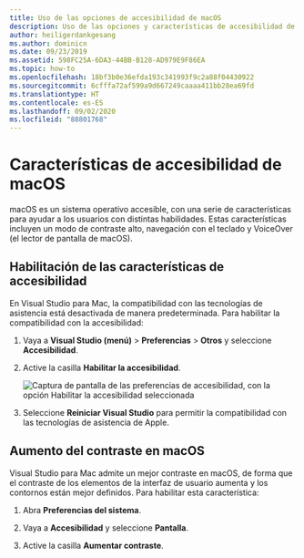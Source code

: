 ```yaml
---
title: Uso de las opciones de accesibilidad de macOS
description: Uso de las opciones y características de accesibilidad de macOS, como contraste alto, navegación con el teclado y VoiceOver
author: heiligerdankgesang
ms.author: dominicn
ms.date: 09/23/2019
ms.assetid: 598FC25A-6DA3-44BB-B128-AD979E9F86EA
ms.topic: how-to
ms.openlocfilehash: 18bf3b0e36efda193c341993f9c2a88f04430922
ms.sourcegitcommit: 6cfffa72af599a9d667249caaaa411bb28ea69fd
ms.translationtype: HT
ms.contentlocale: es-ES
ms.lasthandoff: 09/02/2020
ms.locfileid: "88801768"
---
```

# <a name="accessibility-features-of-macos"></a>Características de accesibilidad de macOS

macOS es un sistema operativo accesible, con una serie de características para ayudar a los usuarios con distintas habilidades. Estas características incluyen un modo de contraste alto, navegación con el teclado y VoiceOver (el lector de pantalla de macOS).

## <a name="enable-accessibility-features"></a>Habilitación de las características de accesibilidad

En Visual Studio para Mac, la compatibilidad con las tecnologías de asistencia está desactivada de manera predeterminada. Para habilitar la compatibilidad con la accesibilidad:

1. Vaya a **Visual Studio (menú)**  > **Preferencias** > **Otros** y seleccione **Accesibilidad**.

1. Active la casilla **Habilitar la accesibilidad**.

   ![Captura de pantalla de las preferencias de accesibilidad, con la opción Habilitar la accesibilidad seleccionada](media/accessibility-preferences.png)

1. Seleccione **Reiniciar Visual Studio** para permitir la compatibilidad con las tecnologías de asistencia de Apple.

## <a name="increase-the-contrast-in-macos"></a>Aumento del contraste en macOS

Visual Studio para Mac admite un mejor contraste en macOS, de forma que el contraste de los elementos de la interfaz de usuario aumenta y los contornos están mejor definidos. Para habilitar esta característica:

1. Abra **Preferencias del sistema**.

1. Vaya a **Accesibilidad** y seleccione **Pantalla**.

1. Active la casilla **Aumentar contraste**.